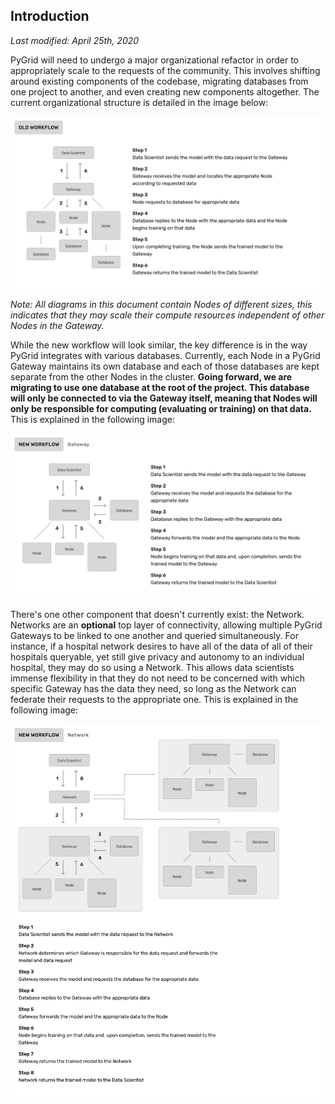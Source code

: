 ## Introduction

_Last modified: April 25th, 2020_

PyGrid will need to undergo a major organizational refactor in order to appropriately scale to the requests of the community. This involves shifting around existing components of the codebase, migrating databases from one project to another, and even creating new components altogether. The current organizational structure is detailed in the image below:

![Old Workflow](../images/old-workflow.png)

_Note: All diagrams in this document contain Nodes of different sizes, this indicates that they may scale their compute resources independent of other Nodes in the Gateway._

While the new workflow will look similar, the key difference is in the way PyGrid integrates with various databases. Currently, each Node in a PyGrid Gateway maintains its own database and each of those databases are kept separate from the other Nodes in the cluster. **Going forward, we are migrating to use one database at the root of the project. This database will only be connected to via the Gateway itself, meaning that Nodes will only be responsible for computing (evaluating or training) on that data.** This is explained in the following image:

![New Workflow - Gateway](../images/new-workflow-gateway.png)

There's one other component that doesn't currently exist: the Network. Networks are an **optional** top layer of connectivity, allowing multiple PyGrid Gateways to be linked to one another and queried simultaneously. For instance, if a hospital network desires to have all of the data of all of their hospitals queryable, yet still give privacy and autonomy to an individual hospital, they may do so using a Network. This allows data scientists immense flexibility in that they do not need to be concerned with which specific Gateway has the data they need, so long as the Network can federate their requests to the appropriate one. This is explained in the following image:

![New Workflow - Network](../images/new-workflow-network.png)
